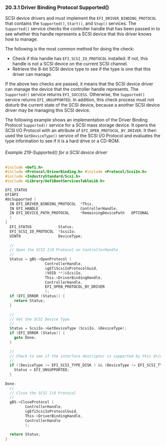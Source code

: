 <!--- @file
  20.3.1 Driver Binding Protocol Supported()

  Copyright (c) 2012-2018, Intel Corporation. All rights reserved.<BR>

  Redistribution and use in source (original document form) and 'compiled'
  forms (converted to PDF, epub, HTML and other formats) with or without
  modification, are permitted provided that the following conditions are met:

  1) Redistributions of source code (original document form) must retain the
     above copyright notice, this list of conditions and the following
     disclaimer as the first lines of this file unmodified.

  2) Redistributions in compiled form (transformed to other DTDs, converted to
     PDF, epub, HTML and other formats) must reproduce the above copyright
     notice, this list of conditions and the following disclaimer in the
     documentation and/or other materials provided with the distribution.

  THIS DOCUMENTATION IS PROVIDED BY TIANOCORE PROJECT "AS IS" AND ANY EXPRESS OR
  IMPLIED WARRANTIES, INCLUDING, BUT NOT LIMITED TO, THE IMPLIED WARRANTIES OF
  MERCHANTABILITY AND FITNESS FOR A PARTICULAR PURPOSE ARE DISCLAIMED. IN NO
  EVENT SHALL TIANOCORE PROJECT  BE LIABLE FOR ANY DIRECT, INDIRECT, INCIDENTAL,
  SPECIAL, EXEMPLARY, OR CONSEQUENTIAL DAMAGES (INCLUDING, BUT NOT LIMITED TO,
  PROCUREMENT OF SUBSTITUTE GOODS OR SERVICES; LOSS OF USE, DATA, OR PROFITS;
  OR BUSINESS INTERRUPTION) HOWEVER CAUSED AND ON ANY THEORY OF LIABILITY,
  WHETHER IN CONTRACT, STRICT LIABILITY, OR TORT (INCLUDING NEGLIGENCE OR
  OTHERWISE) ARISING IN ANY WAY OUT OF THE USE OF THIS DOCUMENTATION, EVEN IF
  ADVISED OF THE POSSIBILITY OF SUCH DAMAGE.

-->

### 20.3.1 Driver Binding Protocol Supported()

SCSI device drivers and must implement the `EFI_DRIVER_BINDING_PROTOCOL` that
contains the `Supported()`, `Start()`, and `Stop()` services. The `Supported()`
service checks the controller handle that has been passed in to see whether
this handle represents a SCSI device that this driver knows how to manage.

The following is the most common method for doing the check:
* Check if this handle has `EFI_SCSI_IO_PROTOCOL` installed. If not, this
  handle is not a SCSI device on the current SCSI channel.
* Retrieve the 8-bit SCSI device type to see if the type is one that this
  driver can manage.

If the above two checks are passed, it means that the SCSI device driver can
manage the device that the controller handle represents. The `Supported()`
service returns `EFI_SUCCESS`. Otherwise, the `Supported()` service returns
`EFI_UNSUPPORTED`. In addition, this check process must not disturb the current
state of the SCSI device, because a another SCSI device driver may be managing
this SCSI device.

The following example shows an implementation of the Driver Binding Protocol
`Supported()` service for a SCSI mass storage device. It opens the SCSI I/O
Protocol with an attribute of `EFI_OPEN_PROTOCOL_BY_DRIVER`. It then used the
`GetDeviceType()` service of the SCSI I/O Protocol and evaluates the type
information to see if it is a hard drive or a CD-ROM.

###### Example 219-Supported() for a SCSI device driver

```c
#include <Uefi.h>
#include <Protocol/DriverBinding.h> #include <Protocol/ScsiIo.h>
#include <IndustryStandard/Scsi.h>
#include <Library/UefiBootServicesTableLib.h>

EFI_STATUS
EFIAPI
AbcSupported (
  IN EFI_DRIVER_BINDING_PROTOCOL  *This,
  IN EFI_HANDLE                   ControllerHandle,
  IN EFI_DEVICE_PATH_PROTOCOL     *RemainingDevicePath   OPTIONAL
  )
{
  EFI_STATUS            Status;
  EFI_SCSI_IO_PROTOCOL  *ScsiIo;
  UINT8                 DeviceType;
  
  //
  // Open the SCSI I/O Protocol on ControllerHandle
  //
  Status = gBS->OpenProtocol (
                  ControllerHandle,
                  &gEfiScsiIoProtocolGuid,
                  (VOID **)&ScsiIo,
                  This->DriverBindingHandle,
                  ControllerHandle,
                  EFI_OPEN_PROTOCOL_BY_DRIVER
                  );
  if (EFI_ERROR (Status)) {
    return Status;
  }
  
  //
  // Get the SCSI Device Type
  //
  Status = ScsiIo->GetDeviceType (ScsiIo, &DeviceType);
  if (EFI_ERROR (Status)) {
    goto Done;
  }
  
  //
  // Check to see if the interface descriptor is supported by this driver
  //
  if ((DeviceType != EFI_SCSI_TYPE_DISK ) && (DeviceType != EFI_SCSI_TYPE_CDROM) ) {
    Status = EFI_UNSUPPORTED;
  }
  
Done:
  //
  // Close the SCSI I/O Protocol
  //
  gBS->CloseProtocol (
         ControllerHandle,
         &gEfiScsiIoProtocolGuid,
         This->DriverBindingHandle,
         ControllerHandle
         );
 
  return Status;
}
```
